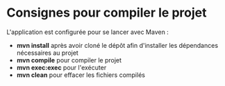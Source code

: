 # Consignes pour compiler le projet

L'application est configurée pour se lancer avec Maven :
- **mvn install** après avoir cloné le dépôt afin d'installer les dépendances nécessaires au projet
- **mvn compile** pour compiler le projet
- **mvn exec:exec** pour l'exécuter
- **mvn clean** pour effacer les fichiers compilés